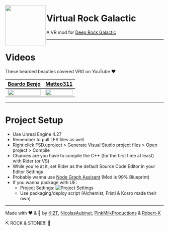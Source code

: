 <img src="https://github.com/NicolasAubinet/virtual-rock-galactic/raw/main/FSD.png" width="128" align="left"></img>
# Virtual Rock Galactic
A VR mod for [Deep Rock Galactic](https://store.steampowered.com/app/548430/Deep_Rock_Galactic/)

---

# Videos
These bearded beauties covered VRG on YouTube ❤

| <a href="https://youtu.be/jrcGVagjNpc" target="_blank">Beardo Benjo</a>  | <a href="https://youtu.be/MAfXr7pz5i0" target="_blank">Matteo311</a> |
| ------------- | ------------- |
| <a href="https://youtu.be/jrcGVagjNpc" target="_blank"><img src="https://kosro.de/share/beardo_thumb.jpg" width="100%"></img></a>  | <a href="https://youtu.be/MAfXr7pz5i0" target="_blank"><img src="https://kosro.de/share/matteo_thumb.jpg" width="100%"></img></a>  |

---

# Project Setup

- Use Unreal Engine 4.27
- Remember to pull LFS files as well
- Right click FSD.uproject > Generate Visual Studio project files > Open project > Compile
- Chances are you have to compile the C++ (for the first time at least) with Rider (or VS)
- While you're at it, set Rider as the default Source Code Editor in your Editor Settings
- Probably wanna use [Node Graph Assisant](https://www.unrealengine.com/marketplace/en-US/product/node-graph-assistant) (Mod is 99% Blueprint)
- If you wanna package with UE:
  - Project Settings:
![Project Settings](https://kosro.de/share/UE4Editor_o0RjB3iGx1.png)
  -  Use packaging/deploy script (Alchemist, Fristi & Kosro made their own)

---

Made with ❤ & 🍺 by [KI2T](https://github.com/ki2t), [NicolasAubinet](https://github.com/NicolasAubinet), [PinkMilkProductions](https://github.com/PinkMilkProductions) & [Robert-K](https://github.com/Robert-K)

⛏ ROCK & STONE!!! 🍻
